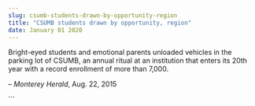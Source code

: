```yaml
---
slug: csumb-students-drawn-by-opportunity-region
title: "CSUMB students drawn by opportunity, region"
date: January 01 2020
---
```


 
<p>
  Bright&#45;eyed students and emotional parents unloaded vehicles in the
  parking lot of CSUMB, an annual ritual at an institution that enters its 20th
  year with a record enrollment of more than 7,000.
</p>
<p>– <em>Monterey Herald</em>, Aug. 22, 2015</p>
```
